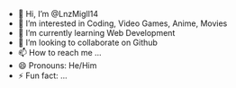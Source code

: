 - 👋 Hi, I’m @LnzMigll14
- 👀 I’m interested in Coding, Video Games, Anime, Movies
- 🌱 I’m currently learning Web Development
- 💞️ I’m looking to collaborate on Github
- 📫 How to reach me ...
- 😄 Pronouns: He/Him
- ⚡ Fun fact: ...

<!---
LnzMigll14/LnzMigll14 is a ✨ special ✨ repository because its `README.md` (this file) appears on your GitHub profile.
You can click the Preview link to take a look at your changes.
--->
